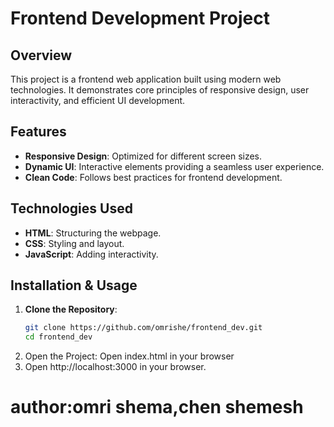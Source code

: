 # Frontend Development Project

## Overview

This project is a frontend web application built using modern web technologies. It demonstrates core principles of responsive design, user interactivity, and efficient UI development.

## Features

- **Responsive Design**: Optimized for different screen sizes.
- **Dynamic UI**: Interactive elements providing a seamless user experience.
- **Clean Code**: Follows best practices for frontend development.

## Technologies Used

- **HTML**: Structuring the webpage.
- **CSS**: Styling and layout.
- **JavaScript**: Adding interactivity.

## Installation & Usage

1. **Clone the Repository**:
   ```bash
   git clone https://github.com/omrishe/frontend_dev.git
   cd frontend_dev
2. Open the Project:
Open index.html in your browser
3. Open http://localhost:3000 in your browser.

# author:omri shema,chen shemesh


